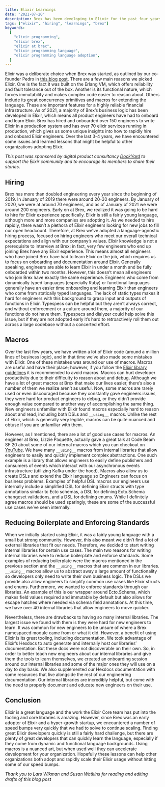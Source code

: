 ```yaml
---
title: Elixir Learnings
date: "2021-07-20"
description: Brex has been developing in Elixir for the past four years, and during this time we have come across a number of learnings around developer productivity in Elixir as well as for hiring Elixir developers. Hopefully these lessons can help other organizations both adopt and rapidly scale their Elixir usage without hitting some of our speed bumps.
tags: ["elixir", "hiring", "learnings", "brex"]
keywords:
  [
    "elixir programming",
    "elixir brex",
    "elixir at brex",
    "elixir programming language",
    "elixir programming language adoption",
  ]
---
```


Elixir was a deliberate choice when Brex was started, as outlined by our co-founder Pedro in [this blog post](https://medium.com/brexeng/why-brex-chose-elixir-fe1a4f313195). There are a few main reasons we picked Elixir. One is the fact it was built on the Erlang VM, which offers reliability and fault tolerance out of the box. Another is its functional nature, which forces immutability and makes complex code easier to reason about. Others include its great concurrency primitives and macros for extending the language. These are important features for a highly reliable financial infrastructure. As of 2021, a majority of Brex’s business logic has been developed in Elixir, which means all product engineers have had to onboard and learn Elixir. Brex has hired and onboarded over 150 engineers to write Elixir in a production system and has over 70 elixir services running in production, which gives us some unique insights into how to rapidly hire and onboard Elixir engineers. Over the last 3-4 years, we have encountered some issues and learned lessons that might be helpful to other organizations adopting Elixir.

_This post was sponsored by digital product consultancy [DockYard](https://dockyard.com) to support the Elixir community and to encourage its members to share their stories._

## Hiring

Brex has more than doubled engineering every year since the beginning of 2019. In January of 2019 there were around 20-30 engineers. By January of 2020, we were at around 70 engineers, and as of January of 2021 we were around 200 engineers. Early on at Brex, we realized it was going to be hard to hire for Elixir experience specifically. Elixir is still a fairly young language, although more and more companies are adopting it. As we needed to hire rapidly, there wasn’t a plethora of Elixir engineers looking for new jobs to fill our open headcount. Therefore, at Brex we’ve adopted a language-agnostic hiring process, focused on hiring engineers who meet our overall technical expectations and align with our company’s values. Elixir knowledge is not a prerequisite to interview at Brex; in fact, very few engineers who end up joining Brex have any Elixir experience. This means almost all engineers who have joined Brex have had to learn Elixir on the job, which requires us to focus on onboarding and documentation around Elixir. Generally speaking, engineers are able to learn Elixir in under a month and be fully onboarded within two months. However, this doesn’t mean all engineers who join Brex have exactly the same experience. Engineers who come from dynamically typed languages (especially Ruby) or functional languages generally have an easier time onboarding and learning Elixir than engineers who come from statically typed languages. The lack of static types makes it hard for engineers with this background to grasp input and outputs of functions in Elixir. Typespecs can be helpful but they aren’t always correct, and without enforcement or a culture around them, a majority of our functions do not have them. Typespecs and dialyzer could help solve this issue, but if they are not adopted early it’s hard to retroactively roll them out across a large codebase without a concerted effort.

## Macros

Over the last few years, we have written a lot of Elixir code (around a million lines of business logic), and in that time we’ve also made some mistakes with Elixir. One of these mistakes was around our use of macros. Macros are useful and have their place; however, if you follow the [Elixir library guidelines](https://hexdocs.pm/elixir/master/library-guidelines.html#avoid-macros) it is recommended to avoid macros. Macros can hurt developer productivity due to their difficulty to reason about and debug. Although we have a lot of great macros at Brex that make our lives easier, there’s also a number of them we realize aren’t as useful. Now, some macros are rarely used or even discouraged because they constantly gave engineers issues, they were hard for product engineers to debug, or they didn’t provide enough value compared to another way of accomplishing the same thing. New engineers unfamiliar with Elixir found macros especially hard to reason about and read, including both DSLs and `__using__` macros. Unlike the rest of Elixir, which is generally very legible, macros can be quite nuanced and obtuse if you are unfamiliar with them.

However, as I mentioned, there are a lot of good use cases for macros. An engineer at Brex, Lizzie Paquette, actually gave a great talk at Code Beam SF 20 about some of our internal macros which you can checkout on [YouTube](https://www.youtube.com/watch?v=55-X7rSw8M0). We have many `__using__` macros from internal libraries that allow engineers to easily and quickly implement complex abstractions. One such example is a library that allows engineers to easily define publishers and consumers of events which interact with our asynchronous events infrastructure (utilizing Kafka under the hood). Macros also allow us to create DSLs and extend the Elixir language so Engineers can focus on business problems. Examples of helpful DSL macros our engineers use internally include a simplified DSL for defining Elixir structs with type annotations similar to Ecto schemas, a DSL for defining Ecto.Schema changeset validations, and a DSL for defining enums. While I definitely agree macros should be used sparingly, these are some of the successful use cases we’ve seen internally.

## Reducing Boilerplate and Enforcing Standards

When we initially started using Elixir, it was a fairly young language with a small but strong community. However, this also meant we didn’t find a lot of external libraries that fit our needs. Therefore, we decided to start writing internal libraries for certain use cases. The main two reasons for writing internal libraries were to reduce boilerplate and enforce standards. Some examples of reducing boilerplate were the macros mentioned in the previous section and the `__using__` macros that are common in our libraries. `__using__` macros allow us to abstract away a large amount of functionality so developers only need to write their own business logic. The DSLs we provide also allow engineers to simplify common use cases like Elixir structs and enums. Furthermore, we wanted to enforce standards through our libraries. An example of this is our wrapper around Ecto.Schema, which makes field values required and immutable by default but also allows for escape hatches where needed via schema field annotations. At this time, we have over 40 internal libraries that allow engineers to move quicker.

Nevertheless, there are drawbacks to having so many internal libraries. The largest issue we found with them is they were hard for new engineers to learn. It was common for new engineers to be unsure of where a Brex namespaced module came from or what it did. However, a benefit of using Elixir is its great tooling, including documentation. We took advantage of Elixir’s Hexdocs to auto generate and internally host our libraries’ documentation. But these docs were not discoverable on their own. So, in order to better teach new engineers about our internal libraries and give them the tools to learn themselves, we created an onboarding session around our internal libraries and some of the major ones they will use on a day to day basis. We also supplemented our Hexdocs documentation with some resources that live alongside the rest of our engineering documentation. Our internal libraries are incredibly helpful, but come with the need to properly document and educate new engineers on their use.

## Conclusion

Elixir is a great language and the work the Elixir Core team has put into the tooling and core libraries is amazing. However, since Brex was an early adopter of Elixir and a hyper-growth startup, we encountered a number of speed bumps very quickly that we had to solve to continue scaling. Finding great Elixir developers quickly is still a fairly hard challenge, but there are plenty of great developers that can quickly learn the language, especially if they come from dynamic and functional language backgrounds. Using macros is a nuanced art, but when used well they can accelerate development for your organization. Hopefully these lessons can help other organizations both adopt and rapidly scale their Elixir usage without hitting some of our speed bumps.

_Thank you to Lars Wikman and Susan Watkins for reading and editing drafts of this blog post_
